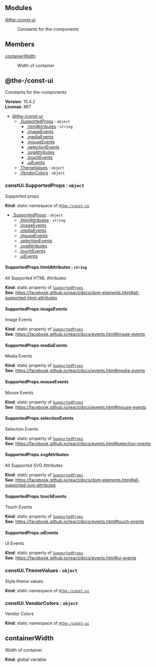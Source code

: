 <!--- Code generated by @the-/script-doc. DO NOT EDIT. -->

## Modules

<dl>
<dt><a href="#module_@the-/const-ui">@the-/const-ui</a></dt>
<dd><p>Constants for the-components</p>
</dd>
</dl>

## Members

<dl>
<dt><a href="#containerWidth">containerWidth</a></dt>
<dd><p>Width of container</p>
</dd>
</dl>

<a name="module_@the-/const-ui"></a>

## @the-/const-ui
Constants for the-components

**Version**: 15.4.2  
**License**: MIT  

* [@the-/const-ui](#module_@the-/const-ui)
    * [.SupportedProps](#module_@the-/const-ui.SupportedProps) : <code>object</code>
        * [.htmlAttributes](#module_@the-/const-ui.SupportedProps.htmlAttributes) : <code>string</code>
        * [.imageEvents](#module_@the-/const-ui.SupportedProps.imageEvents)
        * [.mediaEvents](#module_@the-/const-ui.SupportedProps.mediaEvents)
        * [.mouseEvents](#module_@the-/const-ui.SupportedProps.mouseEvents)
        * [.selectionEvents](#module_@the-/const-ui.SupportedProps.selectionEvents)
        * [.svgAttributes](#module_@the-/const-ui.SupportedProps.svgAttributes)
        * [.touchEvents](#module_@the-/const-ui.SupportedProps.touchEvents)
        * [.uiEvents](#module_@the-/const-ui.SupportedProps.uiEvents)
    * [.ThemeValues](#module_@the-/const-ui.ThemeValues) : <code>object</code>
    * [.VendorColors](#module_@the-/const-ui.VendorColors) : <code>object</code>

<a name="module_@the-/const-ui.SupportedProps"></a>

### constUi.SupportedProps : <code>object</code>
Supported props

**Kind**: static namespace of [<code>@the-/const-ui</code>](#module_@the-/const-ui)  

* [.SupportedProps](#module_@the-/const-ui.SupportedProps) : <code>object</code>
    * [.htmlAttributes](#module_@the-/const-ui.SupportedProps.htmlAttributes) : <code>string</code>
    * [.imageEvents](#module_@the-/const-ui.SupportedProps.imageEvents)
    * [.mediaEvents](#module_@the-/const-ui.SupportedProps.mediaEvents)
    * [.mouseEvents](#module_@the-/const-ui.SupportedProps.mouseEvents)
    * [.selectionEvents](#module_@the-/const-ui.SupportedProps.selectionEvents)
    * [.svgAttributes](#module_@the-/const-ui.SupportedProps.svgAttributes)
    * [.touchEvents](#module_@the-/const-ui.SupportedProps.touchEvents)
    * [.uiEvents](#module_@the-/const-ui.SupportedProps.uiEvents)

<a name="module_@the-/const-ui.SupportedProps.htmlAttributes"></a>

#### SupportedProps.htmlAttributes : <code>string</code>
All Supported HTML Attributes

**Kind**: static property of [<code>SupportedProps</code>](#module_@the-/const-ui.SupportedProps)  
**See**: https://facebook.github.io/react/docs/dom-elements.html#all-supported-html-attributes  
<a name="module_@the-/const-ui.SupportedProps.imageEvents"></a>

#### SupportedProps.imageEvents
Image Events

**Kind**: static property of [<code>SupportedProps</code>](#module_@the-/const-ui.SupportedProps)  
**See**: https://facebook.github.io/react/docs/events.html#image-events  
<a name="module_@the-/const-ui.SupportedProps.mediaEvents"></a>

#### SupportedProps.mediaEvents
Media Events

**Kind**: static property of [<code>SupportedProps</code>](#module_@the-/const-ui.SupportedProps)  
**See**: https://facebook.github.io/react/docs/events.html#media-events  
<a name="module_@the-/const-ui.SupportedProps.mouseEvents"></a>

#### SupportedProps.mouseEvents
Mouse Events

**Kind**: static property of [<code>SupportedProps</code>](#module_@the-/const-ui.SupportedProps)  
**See**: https://facebook.github.io/react/docs/events.html#mouse-events  
<a name="module_@the-/const-ui.SupportedProps.selectionEvents"></a>

#### SupportedProps.selectionEvents
Selection Events

**Kind**: static property of [<code>SupportedProps</code>](#module_@the-/const-ui.SupportedProps)  
**See**: https://facebook.github.io/react/docs/events.html#selection-events  
<a name="module_@the-/const-ui.SupportedProps.svgAttributes"></a>

#### SupportedProps.svgAttributes
All Supported SVG Attributes

**Kind**: static property of [<code>SupportedProps</code>](#module_@the-/const-ui.SupportedProps)  
**See**: https://facebook.github.io/react/docs/dom-elements.html#all-supported-svg-attributes  
<a name="module_@the-/const-ui.SupportedProps.touchEvents"></a>

#### SupportedProps.touchEvents
Touch Events

**Kind**: static property of [<code>SupportedProps</code>](#module_@the-/const-ui.SupportedProps)  
**See**: https://facebook.github.io/react/docs/events.html#touch-events  
<a name="module_@the-/const-ui.SupportedProps.uiEvents"></a>

#### SupportedProps.uiEvents
UI Events

**Kind**: static property of [<code>SupportedProps</code>](#module_@the-/const-ui.SupportedProps)  
**See**: https://facebook.github.io/react/docs/events.html#ui-events  
<a name="module_@the-/const-ui.ThemeValues"></a>

### constUi.ThemeValues : <code>object</code>
Style theme values

**Kind**: static namespace of [<code>@the-/const-ui</code>](#module_@the-/const-ui)  
<a name="module_@the-/const-ui.VendorColors"></a>

### constUi.VendorColors : <code>object</code>
Vendor Colors

**Kind**: static namespace of [<code>@the-/const-ui</code>](#module_@the-/const-ui)  
<a name="containerWidth"></a>

## containerWidth
Width of container

**Kind**: global variable  
